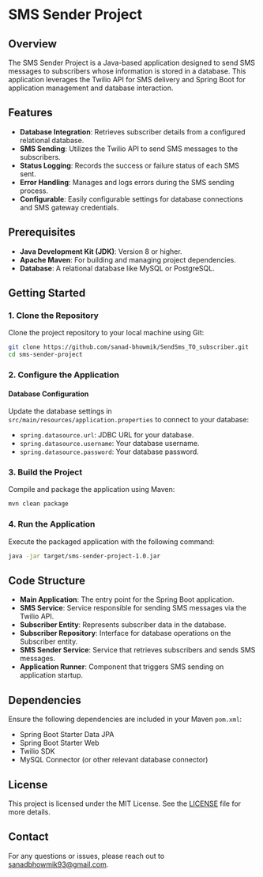
# SMS Sender Project

## Overview

The SMS Sender Project is a Java-based application designed to send SMS messages to subscribers whose information is stored in a database. This application leverages the Twilio API for SMS delivery and Spring Boot for application management and database interaction.

## Features

- **Database Integration**: Retrieves subscriber details from a configured relational database.
- **SMS Sending**: Utilizes the Twilio API to send SMS messages to the subscribers.
- **Status Logging**: Records the success or failure status of each SMS sent.
- **Error Handling**: Manages and logs errors during the SMS sending process.
- **Configurable**: Easily configurable settings for database connections and SMS gateway credentials.

## Prerequisites

- **Java Development Kit (JDK)**: Version 8 or higher.
- **Apache Maven**: For building and managing project dependencies.
- **Database**: A relational database like MySQL or PostgreSQL.

## Getting Started

### 1. Clone the Repository

Clone the project repository to your local machine using Git:

```bash
git clone https://github.com/sanad-bhowmik/SendSms_TO_subscriber.git
cd sms-sender-project
```

### 2. Configure the Application

#### Database Configuration

Update the database settings in `src/main/resources/application.properties` to connect to your database:

- `spring.datasource.url`: JDBC URL for your database.
- `spring.datasource.username`: Your database username.
- `spring.datasource.password`: Your database password.

### 3. Build the Project

Compile and package the application using Maven:

```bash
mvn clean package
```

### 4. Run the Application

Execute the packaged application with the following command:

```bash
java -jar target/sms-sender-project-1.0.jar
```

## Code Structure

- **Main Application**: The entry point for the Spring Boot application.
- **SMS Service**: Service responsible for sending SMS messages via the Twilio API.
- **Subscriber Entity**: Represents subscriber data in the database.
- **Subscriber Repository**: Interface for database operations on the Subscriber entity.
- **SMS Sender Service**: Service that retrieves subscribers and sends SMS messages.
- **Application Runner**: Component that triggers SMS sending on application startup.

## Dependencies

Ensure the following dependencies are included in your Maven `pom.xml`:

- Spring Boot Starter Data JPA
- Spring Boot Starter Web
- Twilio SDK
- MySQL Connector (or other relevant database connector)

## License

This project is licensed under the MIT License. See the [LICENSE](LICENSE) file for more details.

## Contact

For any questions or issues, please reach out to [sanadbhowmik93@gmail.com](mailto:sanadbhowmik93@gmail.com).